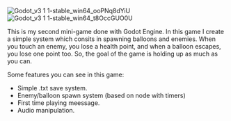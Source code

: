 ![Godot_v3 1 1-stable_win64_ooPNq8dYiU](https://user-images.githubusercontent.com/49367885/65393981-556cdf80-dd88-11e9-89d0-0a01e0e1810f.png)
![Godot_v3 1 1-stable_win64_t8OccGUO0U](https://user-images.githubusercontent.com/49367885/65393985-60c00b00-dd88-11e9-9d19-59503482074b.png)


This is my second mini-game done with Godot Engine.
In this game I create a simple system which consits in spawning balloons and enemies.
When you touch an enemy, you lose a health point, and when a balloon escapes, you lose one point too.
So, the goal of the game is holding up as much as you can.

Some features you can see in this game:
- Simple .txt save system.
- Enemy/balloon spawn system (based on node with timers)
- First time playing meessage.
- Audio manipulation.
